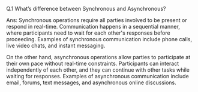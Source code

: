 Q.1 What’s difference between Synchronous and Asynchronous?

Ans:  Synchronous operations require all parties involved to be present or respond in real-time. Communication happens in a sequential manner, where participants need to wait for each other's responses before proceeding. Examples of synchronous communication include phone calls, live video chats, and instant messaging.

On the other hand, asynchronous operations allow parties to participate at their own pace without real-time constraints. Participants can interact independently of each other, and they can continue with other tasks while waiting for responses. Examples of asynchronous communication include email, forums, text messages, and asynchronous online discussions.